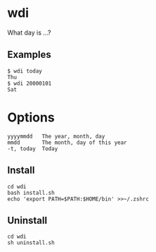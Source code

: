 # wdi

What day is ...?


## Examples

```
$ wdi today
Thu
$ wdi 20000101
Sat
```


# Options

```
yyyymmdd   The year, month, day
mmdd       The month, day of this year
-t, today  Today
```


## Install

```
cd wdi
bash install.sh
echo 'export PATH=$PATH:$HOME/bin' >>~/.zshrc
```


## Uninstall

```
cd wdi
sh uninstall.sh
```
